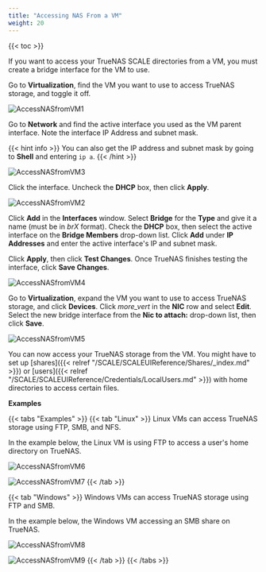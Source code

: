 ```yaml
---
title: "Accessing NAS From a VM"
weight: 20
---
```


{{< toc >}}

If you want to access your TrueNAS SCALE directories from a VM, you must create a bridge interface for the VM to use. 

Go to **Virtualization**, find the VM you want to use to access TrueNAS storage, and toggle it off.

![AccessNASfromVM1](/images/SCALE/AccessNASfromVM1.png "Toggle off VM")

Go to **Network** and find the active interface you used as the VM parent interface. Note the interface IP Address and subnet mask.

{{< hint info >}}
You can also get the IP address and subnet mask by going to **Shell** and entering `ip a`.
{{< /hint >}}

![AccessNASfromVM3](/images/SCALE/AccessNASfromVM3.png "Add IP and Subnet Mask")

Click the interface. Uncheck the **DHCP** box, then click **Apply**.

![AccessNASfromVM2](/images/SCALE/AccessNASfromVM2.png "Turn off DHCP")

Click **Add** in the **Interfaces** window. Select **Bridge** for the **Type** and give it a name (must be in *brX* format). Check the **DHCP** box, then select the active interface on the **Bridge Members** drop-down list. Click **Add** under **IP Addresses** and enter the active interface's IP and subnet mask.

Click **Apply**, then click **Test Changes**. Once TrueNAS finishes testing the interface, click **Save Changes**.

![AccessNASfromVM4](/images/SCALE/AccessNASfromVM4.png "Save Network Changes")

Go to **Virtualization**, expand the VM you want to use to access TrueNAS storage, and click **Devices**. Click <i class="material-icons" aria-hidden="true" title="System Update">more_vert</i> in the **NIC** row and select **Edit**.
Select the new bridge interface from the **Nic to attach:** drop-down list, then click **Save**.

![AccessNASfromVM5](/images/SCALE/AccessNASfromVM5.png "Save Network Changes")

You can now access your TrueNAS storage from the VM. You might have to set up [shares]({{< relref "/SCALE/SCALEUIReference/Shares/_index.md" >}}) or [users]({{< relref "/SCALE/SCALEUIReference/Credentials/LocalUsers.md" >}}) with home directories to access certain files.

**Examples**

{{< tabs "Examples" >}}
{{< tab "Linux" >}}
Linux VMs can access TrueNAS storage using FTP, SMB, and NFS.

In the example below, the Linux VM is using FTP to access a user's home directory on TrueNAS.

![AccessNASfromVM6](/images/SCALE/AccessNASfromVM6.png "Connecting to FTP Path")

![AccessNASfromVM7](/images/SCALE/AccessNASfromVM7.png "FTP Home Directory")
{{< /tab >}}

{{< tab "Windows" >}}
Windows VMs can access TrueNAS storage using FTP and SMB.

In the example below, the Windows VM accessing an SMB share on TrueNAS.

![AccessNASfromVM8](/images/SCALE/AccessNASfromVM8.png "Enter SMB Share Path")

![AccessNASfromVM9](/images/SCALE/AccessNASfromVM9.png "SMB Share")
{{< /tab >}}
{{< /tabs >}}
